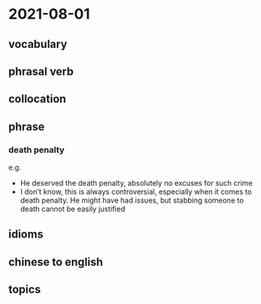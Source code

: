 # 2021-08-01
## vocabulary

## phrasal verb

## collocation

## phrase
### death penalty
e.g.
- He deserved the death penalty, absolutely no excuses for such crime
- I don’t know, this is always controversial, especially when it comes to death penalty. He might have had issues, but stabbing someone to death cannot be easily justified 

## idioms

## chinese to english

## topics
